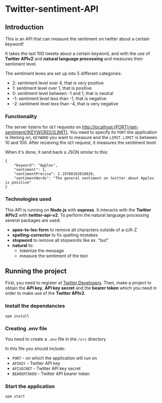 # Twitter-sentiment-API

## Introduction
This is an API that can measure the sentiment on twitter about a certain keyword! 

It takes the last 100 tweets about a certain keyword, and with the use of **Twitter APIv2** and **natural language processing** and measures their sentiment level. 

The sentiment leves are set up into 5 different categories:
- 2: sentiment level over 4, that is very positive
- 1: sentiment level over 1, that is positive
- 0: sentiment level between -1 and 1, that is neutral
- -1: sentiment level less than -1, that is negative
- -2: santiment level less than -4, that is very negative
### Functionality
The server listens for `GET` requests on [http://localhost:(PORT)/get-sentiment/(KEYWORD)/(LIMIT)](http://localhost:6000/get-sentiment/Bethesda/100). You need to specify its `PORT` the application is litening on, `KEYWORD` you want to measure and the `LIMIT`. `LIMIT` is between 10 and 100. After recieving the `GET` request, it measures the sentiment level. 

When it's done, it send back a JSON similar to this:
```
{
    "keyword": "Apples",
    "sentiment": 1,
    "sentimentPrecise": 2.19708102018826,
    "sentimentWords": "The general sentiment on twitter about Apples is positive"
}
```
### Technologies used
This API is running on **Node.js** with **express**.
It interacts with the **Twitter APIv2** with **twitter-api-v2**.
To perform the natural language processing several packages are used:
- **apos-to-lex-form** to remove all characters outside of a-z/A-Z
- **spelling-corrector** to fix spelling mistakes
- **stopword** to remove all stopwords like ex. "but"
- **natural** to:
  - tokenize the message
  - measure the sentiment of the text

## Running the project
First, you need to register at [Twitter Developers](https://developer.twitter.com/en). Then, make a project to obtain the **API key**, **API key secret** and the **bearer token** which you need in order to make use of the **Twitter APIv2**.

### Install the dependancies
```
npm install
``` 
### Creating .env file
You need to create a `.env` file in the `/src` directory

In this file you should include:
- `PORT` - on which the application will run on
- `APIKEY` - Twitter API key 
- `APISECRET` - Twitter API key secret
- `BEARERTOKEN` - Twitter API bearer token 
  
### Start the application 
```
npm start
```
